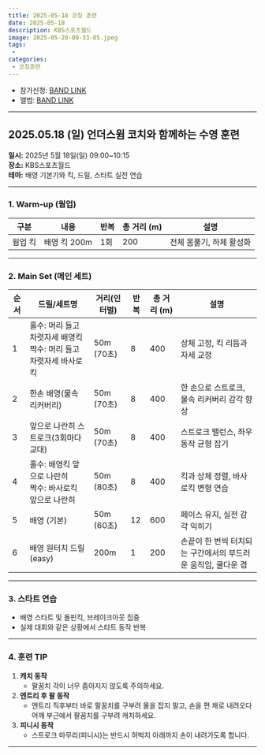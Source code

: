 ```yaml
---
title: 2025-05-18 코칭 훈련
date: 2025-05-18
description: KBS스포츠월드
image: 2025-05-20-09-33-05.jpeg
tags:
 - 
categories:
 - 코칭훈련
---
```


- 참가신청: [BAND LINK](https://band.us/band/93484357/schedule/4%2F93484357%2F693063894%2F19700101)
- 앨범: [BAND LINK](https://band.us/band/93484357/album/86695997)


---


## 2025.05.18 (일) 언더스윔 코치와 함께하는 수영 훈련

**일시:** 2025년 5월 18일(일) 09:00~10:15  
**장소:**  KBS스포츠월드  
**테마:** 배영 기본기와 킥, 드릴, 스타트 실전 연습

---

### 1. Warm-up (웜업)

| 구분      | 내용           | 반복 | 총 거리 (m) | 설명                          |
|-----------|----------------|------|-------------|-------------------------------|
| 웜업 킥   | 배영 킥 200m   | 1회  | 200         | 전체 몸풀기, 하체 활성화      |

---

### 2. Main Set (메인 세트)

| 순서 | 드릴/세트명                          | 거리(인터벌) | 반복 | 총 거리 (m) | 설명 |
|------|--------------------------------------|--------------|------|-------------|------|
| 1    | 홀수: 머리 들고 차렷자세 배영킥<br>짝수: 머리 들고 차렷자세 바사로킥 | 50m (70초)   | 8    | 400         | 상체 고정, 킥 리듬과 자세 교정 |
| 2    | 한손 배영(물속 리커버리)             | 50m (70초)   | 8    | 400         | 한 손으로 스트로크, 물속 리커버리 감각 향상 |
| 3    | 앞으로 나란히 스트로크(3회마다 교대)  | 50m (70초)   | 8    | 400         | 스트로크 밸런스, 좌우 동작 균형 잡기 |
| 4    | 홀수: 배영킥 앞으로 나란히<br>짝수: 바사로킥 앞으로 나란히 | 50m (80초)   | 8    | 400         | 킥과 상체 정렬, 바사로킥 변형 연습 |
| 5    | 배영 (기본)                          | 50m (60초)   | 12   | 600         | 페이스 유지, 실전 감각 익히기 |
| 6    | 배영 원터치 드릴 (easy)              | 200m         | 1    | 200         | 손끝이 한 번씩 터치되는 구간에서의 부드러운 움직임, 쿨다운 겸 |

---

### 3. 스타트 연습

- 배영 스타트 및 돌핀킥, 브레이크아웃 집중
- 실제 대회와 같은 상황에서 스타트 동작 반복

---

### 4. 훈련 TIP

1. **캐치 동작**  
   - 팔꿈치 각이 너무 좁아지지 않도록 주의하세요.  
2. **엔트리 후 팔 동작**  
   - 엔트리 직후부터 바로 팔꿈치를 구부려 물을 잡지 말고, 손을 편 채로 내려오다 어깨 부근에서 팔꿈치를 구부려 캐치하세요.
3. **피니시 동작**  
   - 스트로크 마무리(피니시)는 반드시 허벅지 아래까지 손이 내려가도록 합니다.

---
